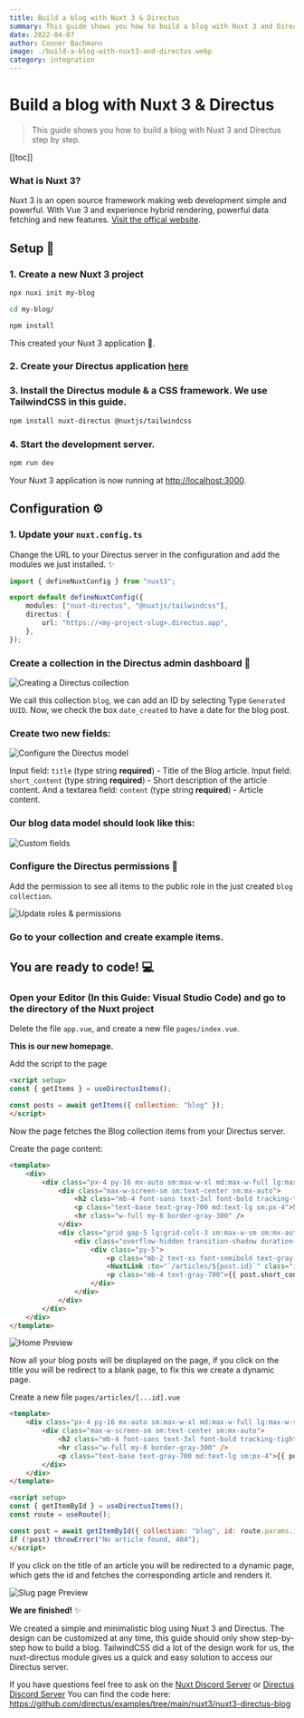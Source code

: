 ```yaml
---
title: Build a blog with Nuxt 3 & Directus
summary: This guide shows you how to build a blog with Nuxt 3 and Directus step by step.
date: 2022-04-07
author: Conner Bachmann
image: ./build-a-blog-with-nuxt3-and-directus.webp
category: integration
---
```


# Build a blog with Nuxt 3 & Directus

> This guide shows you how to build a blog with Nuxt 3 and Directus step by step.

[[toc]]

### What is Nuxt 3?

Nuxt 3 is an open source framework making web development simple and powerful. With Vue 3 and experience hybrid rendering, powerful data fetching and new features. [Visit the offical website](https://v3.nuxtjs.org).

## Setup 🚀

### 1. Create a new Nuxt 3 project

```bash
npx nuxi init my-blog

cd my-blog/

npm install
```

This created your Nuxt 3 application 💚.

### 2. Create your Directus application [here](https://directus.cloud/login)

### 3. Install the Directus module & a CSS framework. We use TailwindCSS in this guide.

```bash
npm install nuxt-directus @nuxtjs/tailwindcss
```

### 4. Start the development server.

```bash
npm run dev
```

Your Nuxt 3 application is now running at <http://localhost:3000>.

## Configuration ⚙️

### 1. Update your `nuxt.config.ts`

Change the URL to your Directus server in the configuration and add the modules we just installed. ✨

```ts
import { defineNuxtConfig } from "nuxt3";

export default defineNuxtConfig({
	modules: ["nuxt-directus", "@nuxtjs/tailwindcss"],
	directus: {
		url: "https://<my-project-slug>.directus.app",
	},
});
```

### Create a collection in the Directus admin dashboard 📄

![Creating a Directus collection](creating-a-collection.webp)

We call this collection `blog`, we can add an ID by selecting Type `Generated UUID`. Now, we check the box `date_created` to have a date for the blog post.

### Create two new fields:

![Configure the Directus model](configure-directus-model.webp)

Input field: `title` (type string **required**) - Title of the Blog article.
Input field: `short_content` (type string **required**) - Short description of the article content.
And a textarea field: `content` (type string **required**) - Article content.

### Our blog data model should look like this:

![Custom fields](create-custom-fields.webp)

### Configure the Directus permissions 🛑

Add the permission to see all items to the public role in the just created `blog collection`.

![Update roles & permissions](update-roles-and-permissions.webp)

### Go to your collection and create example items.

## You are ready to code! 💻

### Open your Editor (In this Guide: Visual Studio Code) and go to the directory of the Nuxt project

Delete the file `app.vue`, and create a new file `pages/index.vue`.

**This is our new homepage.**

Add the script to the page

```html
<script setup>
const { getItems } = useDirectusItems();

const posts = await getItems({ collection: "blog" });
</script>
```

Now the page fetches the Blog collection items from your Directus server.

Create the page content:

```html
<template>
	<div>
		<div class="px-4 py-16 mx-auto sm:max-w-xl md:max-w-full lg:max-w-screen-xl md:px-24 lg:px-8 lg:py-20">
			<div class="max-w-screen-sm sm:text-center sm:mx-auto">
				<h2 class="mb-4 font-sans text-3xl font-bold tracking-tight text-gray-900 sm:text-4xl sm:leading-none">My Directus Blog</h2>
				<p class="text-base text-gray-700 md:text-lg sm:px-4">Sed ut perspiciatis unde omnis iste natus error sit voluptatem accusantium doloremque rem aperiam, eaque ipsa quae.</p>
				<hr class="w-full my-8 border-gray-300" />
			</div>
			<div class="grid gap-5 lg:grid-cols-3 sm:max-w-sm sm:mx-auto lg:max-w-full" v-for="post in posts">
				<div class="overflow-hidden transition-shadow duration-300 bg-white rounded">
					<div class="py-5">
						<p class="mb-2 text-xs font-semibold text-gray-600">{{ post.date_created }}</p>
						<NuxtLink :to="`/articles/${post.id}`" class="inline-block mb-3 text-black transition-colors duration-200 hover:text-deep-purple-accent-700"><p class="text-2xl font-bold leading-5 text-blue-800">{{ post.title }}</p></NuxtLink>
						<p class="mb-4 text-gray-700">{{ post.short_content }}</p>
					</div>
				</div>
			</div>
		</div>
	</div>
</template>
```

![Home Preview](homepage-preview.webp)

Now all your blog posts will be displayed on the page, if you click on the title you will be redirect to a blank page, to fix this we create a dynamic page.

Create a new file `pages/articles/[...id].vue`

```html
<template>
	<div class="px-4 py-16 mx-auto sm:max-w-xl md:max-w-full lg:max-w-screen-xl md:px-24 lg:px-8 lg:py-20">
		<div class="max-w-screen-sm sm:text-center sm:mx-auto">
			<h2 class="mb-4 font-sans text-3xl font-bold tracking-tight text-gray-900 sm:text-4xl sm:leading-none">{{ post.title }}</h2>
			<hr class="w-full my-8 border-gray-300" />
			<p class="text-base text-gray-700 md:text-lg sm:px-4">{{ post.content }}</p>
		</div>
	</div>
</template>

<script setup>
const { getItemById } = useDirectusItems();
const route = useRoute();

const post = await getItemById({ collection: "blog", id: route.params.id });
if (!post) throwError("No article found, 404");
</script>
```

If you click on the title of an article you will be redirected to a dynamic page, which gets the id and fetches the corresponding article and renders it.

![Slug page Preview](slug-page-preview.webp)

**We are finished!** ✨

We created a simple and minimalistic blog using Nuxt 3 and Directus. The design can be customized at any time, this guide should only show step-by-step how to build a blog. TailwindCSS did a lot of the design work for us, the nuxt-directus module gives us a quick and easy solution to access our Directus server.

If you have questions feel free to ask on the [Nuxt Discord Server](https://discord.gg/zubPXvtspT) or [Directus Discord Server](https://directus.chat)
You can find the code here: https://github.com/directus/examples/tree/main/nuxt3/nuxt3-directus-blog
